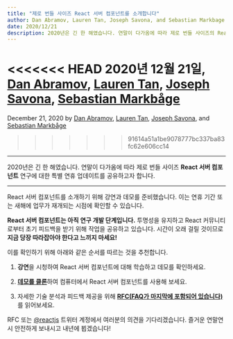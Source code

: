 ```yaml
---
title: "제로 번들 사이즈 React 서버 컴포넌트를 소개합니다"
author: Dan Abramov, Lauren Tan, Joseph Savona, and Sebastian Markbage
date: 2020/12/21
description: 2020년은 긴 한 해였습니다. 연말이 다가옴에 따라 제로 번들 사이즈의 React 서버 컴포넌트 연구에 대한 특별 연휴 업데이트를 공유하고자 합니다.
---
```


<<<<<<< HEAD
2020년 12월 21일, [Dan Abramov](https://twitter.com/dan_abramov), [Lauren Tan](https://twitter.com/potetotes), [Joseph Savona](https://twitter.com/en_JS), [Sebastian Markbåge](https://twitter.com/sebmarkbage)
=======
December 21, 2020 by [Dan Abramov](https://bsky.app/profile/danabra.mov), [Lauren Tan](https://twitter.com/potetotes), [Joseph Savona](https://twitter.com/en_JS), and [Sebastian Markbåge](https://twitter.com/sebmarkbage)
>>>>>>> 91614a51a1be9078777bc337ba83fc62e606cc14

---

<Intro>

2020년은 긴 한 해였습니다. 연말이 다가옴에 따라 제로 번들 사이즈 **React 서버 컴포넌트** 연구에 대한 특별 연휴 업데이트를 공유하고자 합니다.

</Intro>

---

React 서버 컴포넌트를 소개하기 위해 강연과 데모를 준비했습니다. 이는 연휴 기간 또는 새해에 업무가 재개되는 시점에 확인할 수 있습니다.

<YouTubeIframe src="https://www.youtube.com/embed/TQQPAU21ZUw" />

**React 서버 컴포넌트는 아직 연구 개발 단계입니다.** 투명성을 유지하고 React 커뮤니티로부터 초기 피드백을 받기 위해 작업을 공유하고 있습니다. 시간이 오래 걸릴 것이므로 **지금 당장 따라잡아야 한다고 느끼지 마세요!**

이를 확인하기 위해 아래와 같은 순서를 따르는 것을 추천합니다.

1. **강연**을 시청하여 React 서버 컴포넌트에 대해 학습하고 데모를 확인하세요.

2. <strong>[데모를 클론](http://github.com/reactjs/server-components-demo)</strong>하여 컴퓨터에서 React 서버 컴포넌트를 사용해 보세요.

3. 자세한 기술 분석과 피드백 제공을 위해 <strong>[RFC(FAQ가 마지막에 포함되어 있습니다)](https://github.com/reactjs/rfcs/pull/188)</strong>를 읽어보세요.

RFC 또는 [@reactjs](https://twitter.com/reactjs) 트위터 계정에서 여러분의 의견을 기다리겠습니다. 즐거운 연말연시 안전하게 보내시고 내년에 뵙겠습니다!
